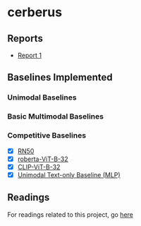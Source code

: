 # cerberus
## Reports
- [Report 1](reports/11_777_Report_1__Dataset_Proposal_and_Analysis__1.pdf)

## Baselines Implemented
### Unimodal Baselines
### Basic Multimodal Baselines
### Competitive Baselines
- [x] [RN50](baseline_results/RN50-openai.json)
- [x] [roberta-ViT-B-32](baseline_results/roberta-ViT-B-32-laion2b_s12b_b32k.json)
- [x] [CLIP-ViT-B-32](baseline_results/CLIP-ViT-B32.json)
- [x] [Unimodal Text-only Baseline (MLP)](baseline_results/unimodal_text_only_baseline.json)

## Readings
For readings related to this project, go [here](readings/README.md)

